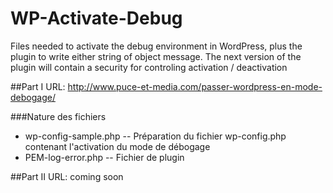 # WP-Activate-Debug
Files needed to activate the debug environment in WordPress, plus the plugin to write either string of object message. The next version of the plugin will contain a security for controling activation / deactivation

##Part I
URL: http://www.puce-et-media.com/passer-wordpress-en-mode-debogage/

###Nature des fichiers
* wp-config-sample.php -- Préparation du fichier wp-config.php contenant l'activation du mode de débogage
* PEM-log-error.php -- Fichier de plugin

##Part II
URL: coming soon
